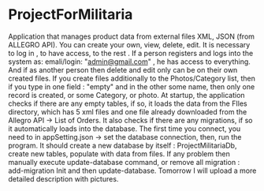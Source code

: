 # ProjectForMilitaria
Application that manages product data from external files XML, JSON (from ALLEGRO API). You can create your own, view, delete, edit. It is necessary to log in , to have access, to the rest . If a person registers and logs into the system as: emali/login: "admin@gmail.com" , he has access to everything. And if as another person then delete and edit only can be on their own created files. If you create files additionally to the Photos/Category list, then if you type in one field : "empty" and in the other some name, then only one record is created, or some Category, or photo. At startup, the application checks if there are any empty tables, if so, it loads the data from the FIles directory, which has 5 xml files and one file already downloaded from the Allegro API -> List of Orders. It also checks if there are any migrations, if so it automatically loads into the database. 
The first time you connect, you need to in appSetting.json -> set the database connection, then, run the program. It should create a new database by itself : ProjectMilitariaDb, create new tables, populate with data from files. If any problem then manually execute update-database command, or remove all migration : add-migration Init and then update-database. Tomorrow I will upload a more detailed description with pictures.
